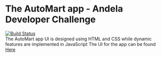 # The AutoMart app - Andela Developer Challenge
[![Build Status](https://travis-ci.org/kingsley-einstein/AutoMart.svg?branch=travis)](https://travis-ci.org/travis-ci/AutoMart) \
The AutoMart app UI is designed using HTML and CSS while dynamic features are implemented in JavaScript
The UI for the app can be found [Here](https://kingsley-einstein.github.io/AutoMart/UI/views)
